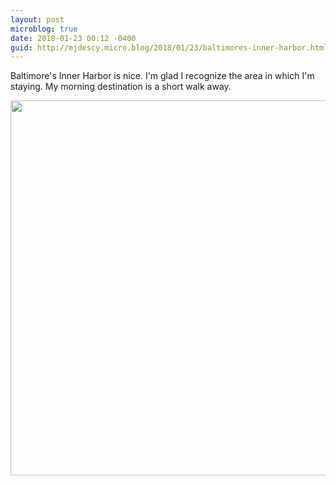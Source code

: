 ```yaml
---
layout: post
microblog: true
date: 2018-01-23 00:12 -0400
guid: http://mjdescy.micro.blog/2018/01/23/baltimores-inner-harbor.html
---
```

Baltimore's Inner Harbor is nice. I'm glad I recognize the area in which I'm staying. My morning destination is a short walk away.

<img src="http://mjdescy.micro.blog/uploads/2018/91610af115.jpg" width="600" height="600" />
